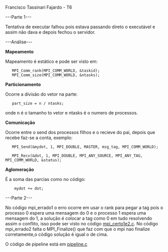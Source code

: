 Francisco Tassinari Fajardo - T6

---Parte 1---
 
Tentativa de executar falhou pois estava passando direto o executável e assim não dava e depois fechou o servidor.

---Análise---

**Mapeamento**
	
Mapeamento é estático e pode ser visto em: 

       MPI_Comm_rank(MPI_COMM_WORLD, &taskid);
       MPI_Comm_size(MPI_COMM_WORLD, &ntasks);

	
**Particionamento**

Ocorre a divisão do vetor na parte:
	
       part_size = n / ntasks;  
  
onde n é o tamanho to vetor e ntasks é o numero de processos.
 

**Comunicação**

Ocorre entre o send dos processos filhos e o recieve do pai, depois que recebe faz-se a conta, exemplo:
	
       MPI_Send(&mydot, 1, MPI_DOUBLE, MASTER, msg_tag, MPI_COMM_WORLD);  

       MPI_Recv(&dot, 1, MPI_DOUBLE, MPI_ANY_SOURCE, MPI_ANY_TAG, MPI_COMM_WORLD, &status);  

**Aglomeração**

É a soma das parcias como no código:  
 
        mydot += dot;


---Parte 2---

No código mpi_errado1 o erro ocorre em usar o rank para pegar a tag pois o processo 0 espera uma mensagem do 0 e o processo 1
espera uma mensagem do 1, a solução é colocar a tag como 0 em tudo resolvendo assim o conflito, isso pode ser visto no código [mpi_certo1e2.c](mpi_certo1e2.c).
No código mpi_errado2 falta o  MPI_Finalize() que faz com que o mpi nao finalize corretamente,o código solução é igual o de cima.


O código de pipeline está em [pipeline.c](pipeline.c)
